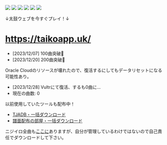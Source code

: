 [![](https://nogithub.codeberg.page/badge.svg)](https://nogithub.codeberg.page/) [![](https://badgen.net/badge/%F0%9F%94%AA/No%20Allergy/FF0000)](https://codeberg.org/mofusky/defeat-allergy) [![](https://badgen.net/badge/TikTok/@yuukihacker/000000)](https://www.tiktok.com/@yuukihacker) [![](https://badgen.net/badge/Yay%21/%E3%82%86%E3%81%A1%E3%82%83/00008B)](https://yay.space/user/8315452) ![](https://badgen.net/badge/PayPay/yfpk/FF0000)
[![](https://dcbadge.vercel.app/api/server/FcTX7FNQcY)](https://discord.gg/FcTX7FNQcY)

↓太鼓ウェブを今すぐプレイ！↓
# https://taikoapp.uk/
- [2023/12/07] 100曲突破🎉
- [2023/12/20] 200曲突破🎉

Oracle Cloudのリソースが壊れたので、復活するにしてもデータリセットになる可能性あり。
- [2023/12/28] Vultrにて復活、するも0曲に…
- 現在の曲数: <span id="taiko-size">0</span>

以前使用していたツールも配布中！
- [TJADB・一括ダウンロード](https://codeberg.org/mofusky/tjadb-downloader)
- [譜面配布の部屋・一括ダウンロード](https://codeberg.org/mofusky/humenroom-downloader)

ニジイロ全曲も[ここに](https://drive.google.com/drive/folders/19eGJLDkiTt2qsJ2-YMrhvuV6VvxZYcWE?usp=sharing)ありますが、自分が管理しているわけではないので自己責任でダウンロードして下さい。
